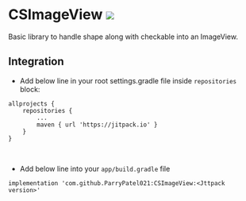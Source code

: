# CSImageView [![](https://jitpack.io/v/ParryPatel021/CSImageView.svg)](https://jitpack.io/#ParryPatel021/CSImageView)
Basic library to handle shape along with checkable into an ImageView.

## Integration
* Add below line in your root settings.gradle file inside `repositories` block:<br />
```
allprojects {
    repositories {
	    ...
	    maven { url 'https://jitpack.io' }
    }
}
```
<br />

* Add below line into your `app/build.gradle` file <br />
```
implementation 'com.github.ParryPatel021:CSImageView:<Jttpack version>'
```
